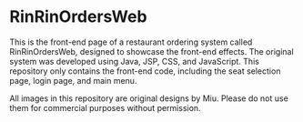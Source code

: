 # RinRinOrdersWeb

This is the front-end page of a restaurant ordering system called RinRinOrdersWeb, designed to showcase the front-end effects. The original system was developed using Java, JSP, CSS, and JavaScript. This repository only contains the front-end code, including the seat selection page, login page, and main menu.

All images in this repository are original designs by Miu. Please do not use them for commercial purposes without permission.

